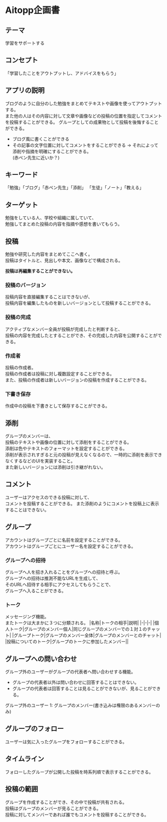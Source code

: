 # Aitopp企画書

## テーマ
学習をサポートする


## コンセプト
「学習したことをアウトプットし、アドバイスをもらう」

## アプリの説明
ブログのように自分のした勉強をまとめてテキストや画像を使ってアウトプットする。  
また他の人はその内容に対して文章や画像などの投稿の位置を指定してコメントを投稿することができる。 
グループとしての成果物として投稿を後悔することができる。  


* ブログ風に書くことができる
* その記事の文字位置に対してコメントをすることができる
    -> それによって添削や指摘を明確にすることができる。  
        (赤ペン先生に近いか？)

## キーワード
「勉強」「ブログ」「赤ペン先生」「添削」
「生徒」「ノート」「教える」

## ターゲット
勉強をしている人、学校や組織に属していて、  
勉強してまとめた投稿の内容を指摘や感想を書いてもらう。  


        
## 投稿
勉強や研究した内容をまとめてここへ書く。  
投稿はタイトルと、見出しや本文、画像などで構成される。  


**投稿は再編集することができない。**  

### 投稿のバージョン
投稿内容を直接編集することはできないが、  
投稿内容を編集したものを新しいバージョンとして投稿することができる。  

### 投稿の完成
アクティブなメンバー全員が投稿が完成したと判断すると、  
投稿の内容を完成したとすることができ、その完成した内容を公開することができる。  

### 作成者
投稿の作成者。  
投稿の作成者は投稿に対し複数設定することができる。  
また、投稿の作成者は新しいバージョンの投稿を作成することができる。  

### 下書き保存
作成中の投稿を下書きとして保存することができる。  


## 添削
グループのメンバーは、  
投稿のテキストや画像の位置に対して添削をすることができる。  
添削は色やテキストのフォーマットを設定することができる。  
添削が表示されすぎると元の投稿が見えなくなるので、一時的に添削を表示できなくするなどのUIを実装すること。  
また新しいバージョンには添削は引き継がれない。　　


## コメント
ユーザーはアクセスのできる投稿に対して、  
コメントを投稿することができる。 
また添削のようにコメントを投稿上に表示することはできない。  
 

## グループ
アカウントはグループごとに名前を設定することができる。  
アカウントはグループごとにユーザー名を設定することができる。  

### グループへの招待
グループへ人を招き入れることをグループへの招待と呼ぶ。  
グループへの招待は推測不能なURLを生成して、  
そのURLへ招待する相手にアクセスしてもらうことで、  
グループへ入ることができる。  



### トーク
メッセージング機能。  
またトークは大まかに３つに分類される。
|名称|トークの相手|説明|
|-|-|-|
|個人トーク|グループのメンバー個人|同じグループのメンバーでの１対１のチャット|
|グループトーク|グループのメンバー全体|グループのメンバーとのチャット|
|投稿についてのトーク|グループのトークに参加したメンバー||

## グループへの問い合わせ
グループ外のユーザーがグループの代表者へ問い合わせする機能。  
* グループの代表者以外は問い合わせに回答することはできない。  
* グループの代表者は回答することは見ることができないが、見ることができる。  


グループ外のユーザー 1: グループのメンバー(書き込みは権限のあるメンバーのみ)


## グループのフォロー  
ユーザーは気に入ったグループをフォローすることができる。  

## タイムライン
フォローしたグループが公開した投稿を時系列順で表示することができる。  



## 投稿の範囲
グループを作成することができ、その中で投稿が共有される。  
投稿はグループのメンバーが見ることができる。  
投稿に対してメンバーであれば誰でもコメントを投稿することができる。  




